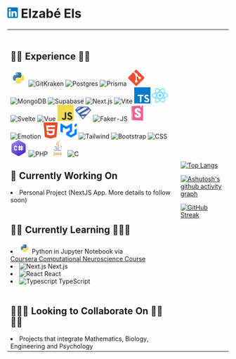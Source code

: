 # [![LinkedIn](./linkedin.png)](https://www.linkedin.com/in/maria-elizabeth-els) Elzabé Els

<table style="border-collapse: collapse; width: 100%;">
<tr>
<td>
<br>
<h2>💃💃 Experience 💃💃</h2>
<img src="https://raw.githubusercontent.com/github/explore/80688e429a7d4ef2fca1e82350fe8e3517d3494d/topics/python/python.png" height="37" width="37" alt="Python"> <img height="37" width="37" src="https://avatars.githubusercontent.com/u/92606490?s=40&v=4" alt="GitKraken"/> <img src="https://avatars.githubusercontent.com/u/113517144?s=48&v=4" height="37" width="37" alt="Postgres"> <img src="https://avatars.githubusercontent.com/u/17219288?s=48&v=4" height="37" width="37" alt="Prisma"> <img height="37" width="37" src="./images/git-color.svg" alt="Git"/> <img src="https://avatars.githubusercontent.com/u/45120?s=48&v=4" width="37" alt="MongoDB"> <img src="https://avatars.githubusercontent.com/u/54469796?s=40&v=4" width="37" alt="Supabase"> <img src="https://avatars.githubusercontent.com/u/14985020?s=40&v=4" width="37" alt="Next.js"> <img src="https://avatars.githubusercontent.com/u/65625612?s=40&v=4" width="37" alt="Vite"> <img src="https://raw.githubusercontent.com/github/explore/80688e429a7d4ef2fca1e82350fe8e3517d3494d/topics/typescript/typescript.png?size=48" height="37" width="37" alt="TypeScript"> <img height="37" width="37" src="./images/react-color.svg" alt="React"/> <img src="https://avatars.githubusercontent.com/u/23617963?s=48&v=4" width="37" alt="Svelte"> <img src="https://avatars.githubusercontent.com/u/6128107?s=40&v=4" width="37" alt="Vue"> <img src="https://raw.githubusercontent.com/github/explore/80688e429a7d4ef2fca1e82350fe8e3517d3494d/topics/javascript/javascript.png" width="37" alt="JavaScript"> <img height="37" width="37" src="./images/zod-color.svg" alt="Zod"/> <img height="37" width="37" src="https://avatars.githubusercontent.com/u/97165289?s=48&v=4" alt="Faker-JS"/> <img src="https://raw.githubusercontent.com/github/explore/80688e429a7d4ef2fca1e82350fe8e3517d3494d/topics/storybook/storybook.png" height="37" width="37" alt="Storybook"> <img src="https://avatars.githubusercontent.com/u/31557565?s=48&v=4" height="37" width="37" alt="Emotion"> <img height="37" width="37" src="./images/html5-color.svg" alt="HTML5"/> <img height="37" width="37" src="./images/mui-color.svg" alt="MUI"/> <img height="37" width="37" src="https://cdn.simpleicons.org/tailwindcss/#06B6D4" alt="Tailwind"/> <img height="37" width="37" src="https://cdn.simpleicons.org/bootstrap/#7952B3" alt="Bootstrap"/> <img height="37" width="37" src="https://cdn.simpleicons.org/css3/#1572B6" alt="CSS"/> <img height="37" width="37" src="https://raw.githubusercontent.com/github/explore/31ea1181d4a76262931a39ca68e0203774a69b60/topics/csharp/csharp.png?size=48" alt="C#"/> <img height="37" width="37" src="https://cdn.simpleicons.org/php/#777BB4" alt="PHP"/> <img src="https://raw.githubusercontent.com/github/explore/80688e429a7d4ef2fca1e82350fe8e3517d3494d/topics/java/java.png" width="37" alt="Java"> <img height="37" width="37" src="https://cdn.simpleicons.org/c/#A8B9CC" alt="C"/>
<br>
<h2> 🔭 Currently Working On </h2>
<li>
Personal Project (NextJS App. More details to follow soon)
</li>
<br>
<h2>🌱🌱 Currently Learning 🌱🍃🍃 </h2>
<li>
<img src="https://raw.githubusercontent.com/github/explore/80688e429a7d4ef2fca1e82350fe8e3517d3494d/topics/python/python.png" height="25" width="25" alt="Python"> Python in Jupyter Notebook via <br>     <a href="https://www.coursera.org/learn/computational-neuroscience">Coursera Computational Neuroscience Course</a>
</li>
<li>
<img height="25" width="25" src="https://avatars.githubusercontent.com/u/14985020?s=40&v=4" alt="Next.js"> Next.js
</li>
<li>
<img height="25" width="25" src="https://cdn.simpleicons.org/react/#61DAFB" alt="React"/> React
</li>
<li>
<img height="25" width="25" src="https://cdn.simpleicons.org/typescript/#61DAFB" alt="Typescript"/> TypeScript
</li>
<br> 
<h2>🧠🏋️‍♀️ Looking to Collaborate On 🏋️‍♀️🏋️‍♀️</h2>
<li>
Projects that integrate Mathematics, Biology, Engineering and Psychology
</li>
</td>
            
<td>

[![Top Langs](https://github-readme-stats-ekm86oxwf-elzabeels.vercel.app/api/top-langs/?username=ElzabeEls&layout=donut&theme=radical&hide=jupyter%20notebook,html,css,php)](https://github.com/ElzabeEls/github-readme-stats) <br>

[![Ashutosh's github activity graph](https://github-readme-activity-graph.vercel.app/graph?username=ElzabeEls&bg_color=000000&color=ff0040&line=00fbff&point=fbff00&area=true&hide_border=true)](https://github.com/ashutosh00710/github-readme-activity-graph)

[![GitHub Streak](https://streak-stats.demolab.com/?user=ElzabeEls&theme=neon-dark)](https://git.io/streak-stats) <br>

</td>
</tr>
</table>
